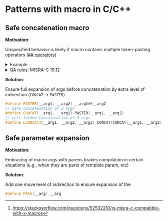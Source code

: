 # Patterns with macro in C/C++

## Safe concatenation macro

**Motivation**: 

Unspecified behavior is likely if macro contains multiple token-pasting operators ([## operators](https://en.cppreference.com/w/cpp/preprocessor/replace))
<details><summary>Example</summary>

```c++
#define XY _
#define CONCAT(A,B,C) A ## B ## C
CONCAT(X, Y, Z)
```
Possible macro outcomes:
- `_C` if the 1st ## operator is evaluated before the 2nd
- `XYZ` if the 2nd ## operator is evaluated before the 1st

</details>
<details><summary>QA rules: MISRA-C 19.12</summary>

Rule [MISRA-C](https://en.wikipedia.org/wiki/MISRA_C):[19.12](https://de.mathworks.com/help/bugfinder/ug/misra-c-coding-rules.html) [^SO:misra-c-macro]
(PRQA 1110)
asks for at most one occurrence of the `#` or `##` preprocessor operators in a single macro definition.

[^SO:misra-c-macro]: https://stackoverflow.com/questions/52532210/is-misra-c-compatible-with-x-macros

</details>

**Solution**: 

[^SO:safe-concat-macro]: https://stackoverflow.com/questions/1489932/how-can-i-concatenate-twice-with-the-c-preprocessor-and-expand-a-macro-as-in-ar

Ensure full expansion of args before concatenation by extra level of indirection (`CONCAT` -> `PASTER`)
```c++
#define PASTER(__arg1, __arg2) __arg1##__arg2
// Safe concatenation of 2 args
#define CONCAT(__arg1, __arg2) PASTER(__arg1, __arg2)
// Left-folded concatenation of 3 args
#define LCONCAT3(__arg1, __arg2, __arg3) CONCAT(CONCAT(__arg1, __arg2), __arg3)
```

## Safe parameter expansion

**Motivation**: 

Embracing of macro args with parens brakes compilation in certain situations (e.g., when they are parts of template param, etc)

**Solution**: 

Add one move level of indirection  to ensure expansion of the 
```c++
#define PASS(__arg) __arg
```
